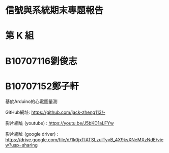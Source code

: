 # 信號與系統期末專題報告
# 第 K 組
# B10707116劉俊志
# B10707152鄭子軒
基於Arduino的心電圖量測

GitHub網址:
https://github.com/jack-zheng113/-

影片網址 (youtube) :
https://youtu.be/J5bKD1aLFYw 

影片網址 (google driver) :
https://drive.google.com/file/d/1k0jxTIATSLzulTyvB_4X9ksXNeMXzNdE/view?usp=sharing
